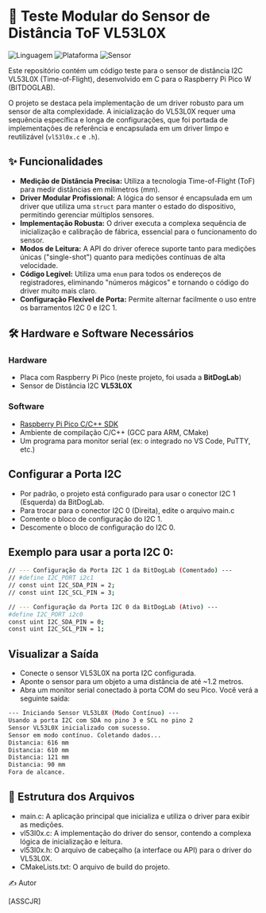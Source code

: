 # 📏 Teste Modular do Sensor de Distância ToF VL53L0X

![Linguagem](https://img.shields.io/badge/Linguagem-C-blue.svg)
![Plataforma](https://img.shields.io/badge/Plataforma-Raspberry%20Pi%20Pico-purple.svg)
![Sensor](https://img.shields.io/badge/Sensor-VL53L0X-red.svg)

Este repositório contém um código teste para o sensor de distância I2C VL53L0X (Time-of-Flight), desenvolvido em C para o Raspberry Pi Pico W (BITDOGLAB).

O projeto se destaca pela implementação de um driver robusto para um sensor de alta complexidade. A inicialização do VL53L0X requer uma sequência específica e longa de configurações, que foi portada de implementações de referência e encapsulada em um driver limpo e reutilizável (`vl53l0x.c` e `.h`).

## ✨ Funcionalidades

* **Medição de Distância Precisa:** Utiliza a tecnologia Time-of-Flight (ToF) para medir distâncias em milímetros (mm).
* **Driver Modular Profissional:** A lógica do sensor é encapsulada em um driver que utiliza uma `struct` para manter o estado do dispositivo, permitindo gerenciar múltiplos sensores.
* **Implementação Robusta:** O driver executa a complexa sequência de inicialização e calibração de fábrica, essencial para o funcionamento do sensor.
* **Modos de Leitura:** A API do driver oferece suporte tanto para medições únicas ("single-shot") quanto para medições contínuas de alta velocidade.
* **Código Legível:** Utiliza uma `enum` para todos os endereços de registradores, eliminando "números mágicos" e tornando o código do driver muito mais claro.
* **Configuração Flexível de Porta:** Permite alternar facilmente o uso entre os barramentos I2C 0 e I2C 1.

## 🛠️ Hardware e Software Necessários

### Hardware
* Placa com Raspberry Pi Pico (neste projeto, foi usada a **BitDogLab**)
* Sensor de Distância I2C **VL53L0X**

### Software
* [Raspberry Pi Pico C/C++ SDK](https://github.com/raspberrypi/pico-sdk)
* Ambiente de compilação C/C++ (GCC para ARM, CMake)
* Um programa para monitor serial (ex: o integrado no VS Code, PuTTY, etc.)

## Configurar a Porta I2C
* Por padrão, o projeto está configurado para usar o conector I2C 1 (Esquerda) da BitDogLab.
* Para trocar para o conector I2C 0 (Direita), edite o arquivo main.c
* Comente o bloco de configuração do I2C 1.
* Descomente o bloco de configuração do I2C 0.

## Exemplo para usar a porta I2C 0:

```bash
// --- Configuração da Porta I2C 1 da BitDogLab (Comentado) ---
// #define I2C_PORT i2c1
// const uint I2C_SDA_PIN = 2;
// const uint I2C_SCL_PIN = 3;

// --- Configuração da Porta I2C 0 da BitDogLab (Ativo) ---
#define I2C_PORT i2c0
const uint I2C_SDA_PIN = 0;
const uint I2C_SCL_PIN = 1;
```
## Visualizar a Saída
* Conecte o sensor VL53L0X na porta I2C configurada.
* Aponte o sensor para um objeto a uma distância de até ~1.2 metros.
* Abra um monitor serial conectado à porta COM do seu Pico. Você verá a seguinte saída:
```bash
--- Iniciando Sensor VL53L0X (Modo Contínuo) ---
Usando a porta I2C com SDA no pino 3 e SCL no pino 2
Sensor VL53L0X inicializado com sucesso.
Sensor em modo contínuo. Coletando dados...
Distancia: 616 mm
Distancia: 610 mm
Distancia: 121 mm
Distancia: 90 mm
Fora de alcance.
```
## 📂 Estrutura dos Arquivos

* main.c: A aplicação principal que inicializa e utiliza o driver para exibir as medições.
* vl53l0x.c: A implementação do driver do sensor, contendo a complexa lógica de inicialização e leitura.
* vl53l0x.h: O arquivo de cabeçalho (a interface ou API) para o driver do VL53L0X.
* CMakeLists.txt: O arquivo de build do projeto.
  
✍️ Autor

[ASSCJR]
